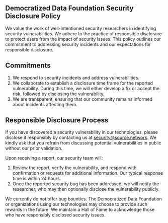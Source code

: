 ## Democratized Data Foundation Security Disclosure Policy

We value the work of well-intentioned security researchers in identifying security vulnerabilities. We adhere to the practice of responsible disclosure to protect users from the impact of security issues. This policy outlines our commitment to addressing security incidents and our expectations for responsible disclosure.


## Commitments

1. We respond to security incidents and address vulnerabilities.
2. We collaborate to establish a disclosure time frame for the reported vulnerability. During this time, we will either develop a fix or accept the risk, followed by disclosing the vulnerability.
3. We are transparent, ensuring that our community remains informed about incidents affecting them.


## Responsible Disclosure Process

If you have discovered a security vulnerability in our technologies, please disclose it responsibly by contacting us at [security@source.network](). We kindly ask that you refrain from discussing potential vulnerabilities in public without our prior validation.

Upon receiving a report, our security team will:

1. Review the report, verify the vulnerability, and respond with confirmation or requests for additional information. Our typical response time is within 24 hours.
2. Once the reported security bug has been addressed, we will notify the researcher, who may then optionally disclose the vulnerability publicly.

We currently do not offer bug bounties. The Democratized Data Foundation or organizations using our technologies may choose to provide such rewards in the future. We maintain a Hall of Fame to acknowledge those who have responsibly disclosed security issues.